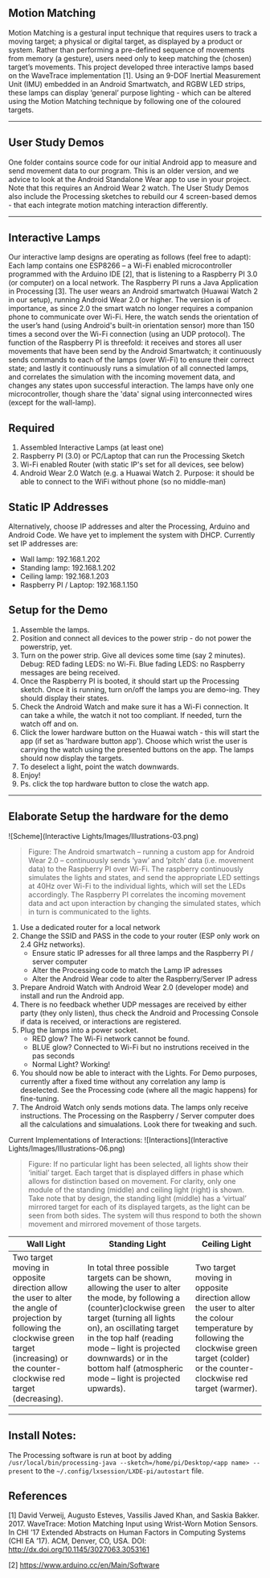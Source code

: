 ## Motion Matching

Motion Matching is a gestural input technique that requires users to track a moving target; a physical or digital target, as displayed by a product or system. Rather than performing a pre-defined sequence of movements from memory (a gesture), users need only to keep matching the (chosen) target’s movements. This project developed three interactive lamps based on the WaveTrace implementation [1]. Using an 9-DOF Inertial Measurement Unit (IMU) embedded in an Android Smartwatch, and RGBW LED strips, these lamps can display ‘general’ purpose lighting - which can be altered using the Motion Matching technique by following one of the coloured targets.

---

## User Study Demos

One folder contains source code for our initial Android app to measure and send movement data to our program. This is an older version, and we advice to look at the Android Standalone Wear app to use in your project. Note that this requires an Android Wear 2 watch. The User Study Demos also include the Processing sketches to rebuild our 4 screen-based demos - that each integrate motion matching interaction differently.

---

## Interactive Lamps

Our interactive lamp designs are operating as follows (feel free to adapt): Each lamp contains one ESP8266 – a Wi-Fi enabled microcontroller programmed with the Arduino IDE [2], that is listening to a Raspberry PI 3.0 (or computer) on a local network. The Raspberry PI runs a Java Application in Processing [3]. The user wears an Android smartwatch (Huawai Watch 2 in our setup), running Android Wear 2.0 or higher. The version is of importance, as since 2.0 the smart watch no longer requires a companion phone to communicate over Wi-Fi. Here, the watch sends the orientation of the user’s hand (using Android's built-in orientation sensor) more than 150 times a second over the Wi-Fi connection (using an UDP protocol). The function of the Raspberry PI is threefold: it receives and stores all user movements that have been send by the Android Smartwatch; it continuously sends commands to each of the lamps (over Wi-Fi) to ensure their correct state; and lastly it continuously runs a simulation of all connected lamps, and correlates the simulation with the incoming movement data, and changes any states upon successful interaction. The lamps have only one microcontroller, though share the 'data' signal using interconnected wires (except for the wall-lamp).

## Required
1. Assembled Interactive Lamps (at least one)
2. Raspberry PI (3.0) or PC/Laptop that can run the Processing Sketch
3. Wi-Fi enabled Router (with static IP's set for all devices, see below)
4. Android Wear 2.0 Watch (e.g. a Huawai Watch 2. Purpose: it should be able to connect to the WiFi without phone (so no middle-man)

## Static IP Addresses
Alternatively, choose IP addresses and alter the Processing, Arduino and Android Code. We have yet to implement the system with DHCP. Currently set IP addresses are:

- Wall lamp: 192.168.1.202
- Standing lamp: 192.168.1.202
- Ceiling lamp: 192.168.1.203
- Raspberry PI / Laptop: 192.168.1.150

## Setup for the Demo
1. Assemble the lamps.
2. Position and connect all devices to the power strip - do not power the powerstrip, yet.
3. Turn on the power strip. Give all devices some time (say 2 minutes). Debug: RED fading LEDS: no Wi-Fi. Blue fading LEDS: no Raspberry messages are being received.
4. Once the Raspberry PI is booted, it should start up the Processing sketch. Once it is running, turn on/off the lamps you are demo-ing. They should display their states.
5. Check the Android Watch and make sure it has a Wi-Fi connection. It can take a while, the watch it not too compliant. If needed, turn the watch off and on.
6. Click the lower hardware button on the Huawai watch - this will start the app (if set as 'hardware button app'). Choose which wrist the user is carrying the watch using the presented buttons on the app. The lamps should now display the targets.
7. To deselect a light, point the watch downwards.
8. Enjoy!
9. Ps. click the top hardware button to close the watch app.

---

## Elaborate Setup the hardware for the demo

![Scheme](Interactive Lights/Images/Illustrations-03.png)
> Figure: The Android smartwatch – running a custom app for Android Wear 2.0 – continuously sends ‘yaw’ and ‘pitch’ data (i.e. movement data) to the Raspberry PI over Wi-Fi. The raspberry continuously simulates the lights and states, and send the appropriate LED settings at 40Hz over Wi-Fi to the individual lights, which will set the LEDs accordingly. The Raspberry PI correlates the incoming movement data and act upon interaction by changing the simulated states, which in turn is communicated to the lights.

1. Use a dedicated router for a local network
2. Change the SSID and PASS in the code to your router (ESP only work on 2.4 GHz networks).
    - Ensure static IP adresses for all three lamps and the Raspberry PI / server computer
    - Alter the Processing code to match the Lamp IP adresses
    - Alter the Android Wear code to alter the Raspberry/Server IP adress
3. Prepare Android Watch with Android Wear 2.0 (developer mode) and install and run the Android app.
4. There is no feedback whether UDP messages are received by either party (they only listen), thus check the Android and Processing Console if data is received, or interactions are registered.
5. Plug the lamps into a power socket.
    - RED glow? The Wi-Fi network cannot be found.
    - BLUE glow? Connected to Wi-Fi but no instrutions received in the pas seconds
    - Normal Light? Working!
6. You should now be able to interact with the Lights. For Demo purposes, currently after a fixed time without any correlation any lamp is deselected. See the Processing code (where all the magic happens) for fine-tuning.
7. The Android Watch only sends motions data. The lamps only receive instructions. The Processing on the Raspberry / Server computer does all the calculations and simualations. Look there for tweaking and such.

Current Implementations of Interactions:
![Interactions](Interactive Lights/Images/Illustrations-06.png)
> Figure: If no particular light has been selected, all lights show their ‘initial’ target. Each target that is displayed differs in phase which allows for distinction based on movement. For clarity, only one module of the standing (middle) and ceiling light (right) is shown. Take note that by design, the standing light (middle) has a ‘virtual’ mirrored target for each of its displayed targets, as the light can be seen from both sides. The system will thus respond to both the shown movement and mirrored movement of those targets. 

Wall Light | Standing Light | Ceiling Light
---------- | -------------- | --------------
Two target moving in opposite direction allow the user to alter the angle of projection by following the clockwise green target (increasing) or the counter-clockwise red target (decreasing). | In total three possible targets can be shown, allowing the user to alter the mode, by following a (counter)clockwise green target (turning all lights on), an oscillating target in the top half (reading mode – light is projected downwards) or in the bottom half (atmospheric mode – light is projected upwards). | Two target moving in opposite direction allow the user to alter the colour temperature by following the clockwise green target (colder) or the counter-clockwise red target (warmer).


---
## Install Notes:
The Processing software is run at boot by adding
`/usr/local/bin/processing-java --sketch=/home/pi/Desktop/<app name> --present`
to the
`~/.config/lxsession/LXDE-pi/autostart`
file.

## References
[1] David Verweij, Augusto Esteves, Vassilis Javed Khan, and Saskia Bakker. 2017. WaveTrace: Motion Matching Input using Wrist-Worn Motion Sensors. In CHI ’17 Extended Abstracts on Human Factors in Computing Systems (CHI EA ’17). ACM, Denver, CO, USA. DOI: http://dx.doi.org/10.1145/3027063.3053161

[2] https://www.arduino.cc/en/Main/Software
